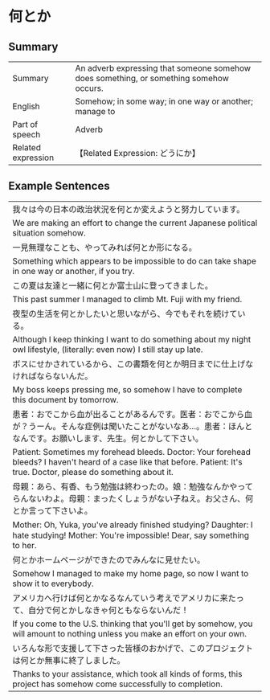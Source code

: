# 何とか

## Summary

<table><tr>   <td>Summary</td>   <td>An adverb expressing that someone somehow does something, or something somehow occurs.</td></tr><tr>   <td>English</td>   <td>Somehow; in some way; in one way or another; manage to</td></tr><tr>   <td>Part of speech</td>   <td>Adverb</td></tr><tr>   <td>Related expression</td>   <td>【Related Expression: どうにか】</td></tr></table>

## Example Sentences

<table><tr><td>我々は今の日本の政治状況を何とか変えようと努力しています。</td></tr><tr><td>We are making an effort to change the current Japanese political situation somehow.</td></tr><tr><td>一見無理なことも、やってみれば何とか形になる。</td></tr><tr><td>Something which appears to be impossible to do can take shape in one way or another, if you try.</td></tr><tr><td>この夏は友達と一緒に何とか富士山に登ってきました。</td></tr><tr><td>This past summer I managed to climb Mt. Fuji with my friend.</td></tr><tr><td>夜型の生活を何とかしたいと思いながら、今でもそれを続けている。</td></tr><tr><td>Although I keep thinking I want to do something about my night owl lifestyle, (literally: even now) I still stay up late.</td></tr><tr><td>ボスにせかされているから、この書類を何とか明日までに仕上げなければならないんだ。</td></tr><tr><td>My boss keeps pressing me, so somehow I have to complete this document by tomorrow.</td></tr><tr><td>患者：おでこから血が出ることがあるんです。医者：おでこから血が？うーん。そんな症例は聞いたことがないなあ…。患者：ほんとなんです。お願いします、先生。何とかして下さい。</td></tr><tr><td>Patient: Sometimes my forehead bleeds. Doctor: Your forehead bleeds? I haven't heard of a case like that before. Patient: It's true. Doctor, please do something about it.</td></tr><tr><td>母親：あら、有香、もう勉強は終わったの。娘：勉強なんかやってらんないわよ。母親：まったくしょうがない子ねえ。お父さん、何とか言って下さいよ。</td></tr><tr><td>Mother: Oh, Yuka, you've already ﬁnished studying? Daughter: I hate studying! Mother: You're impossible! Dear, say something to her.</td></tr><tr><td>何とかホームページができたのでみんなに見せたい。</td></tr><tr><td>Somehow I managed to make my home page, so now I want to show it to everybody.</td></tr><tr><td>アメリカへ行けば何とかなるなんていう考えでアメリカに来たって、自分で何とかしなきゃ何ともならないんだ！</td></tr><tr><td>If you come to the U.S. thinking that you'll get by somehow, you will amount to nothing unless you make an effort on your own.</td></tr><tr><td>いろんな形で支援して下さった皆様のおかげで、このプロジェクトは何とか無事に終了しました。</td></tr><tr><td>Thanks to your assistance, which took all kinds of forms, this project has somehow come successfully to completion.</td></tr></table>

